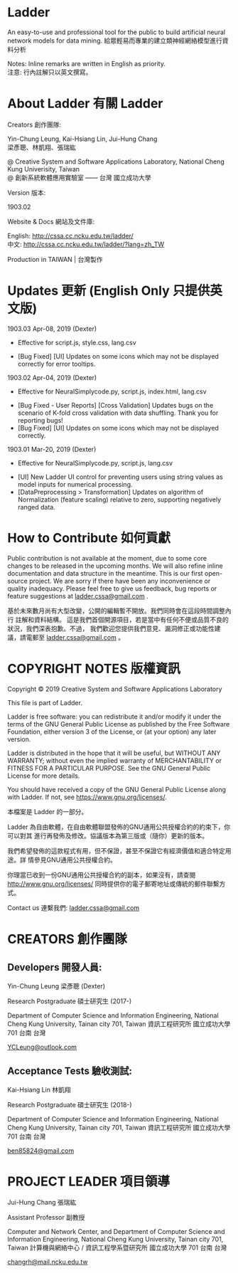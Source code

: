 # Ladder

An easy-to-use and professional tool for the public to build artificial neural network models for data mining.
給眾輕易而專業的建立類神經網絡模型進行資料分析

Notes: Inline remarks are written in English as priority.<br/>
注意: 行內註解只以英文撰寫。


# About Ladder 有關 Ladder

  Creators 創作團隊: 

  Yin-Chung Leung, Kai-Hsiang Lin, Jui-Hung Chang <br>
  梁彥聰、林凱翔、張瑞紘

  @ Creative System and Software Applications Laboratory, National Cheng Kung Univerisity, Taiwan <br>
  @ 創新系統軟體應用實驗室 —— 台灣 國立成功大學

  Version 版本:

  1903.02

  Website & Docs 網站及文件庫:

  English:    http://cssa.cc.ncku.edu.tw/ladder/ <br>
  中文:       http://cssa.cc.ncku.edu.tw/ladder/?lang=zh_TW

  Production in TAIWAN | 台灣製作
        

# Updates 更新 (English Only 只提供英文版)
  
  1903.03   Apr-08, 2019 (Dexter)
  * Effective for script.js, style.css, lang.csv
  - [Bug Fixed] [UI] Updates on some icons which may not be 
    displayed correctly for error tooltips.

  1903.02   Apr-04, 2019 (Dexter)
  * Effective for NeuralSimplycode.py, script.js, index.html, lang.csv
  - [Bug Fixed - User Reports] [Cross Validation] Updates bugs 
    on the scenario of K-fold cross validation with data shuffling. 
    Thank you for reporting bugs!
  - [Bug Fixed] [UI] Updates on some icons which may not be 
    displayed correctly.
  
  1903.01   Mar-20, 2019 (Dexter)
  * Effective for NeuralSimplycode.py, script.js, lang.csv
  - [UI] New Ladder UI control for preventing users using string
    values as model inputs for numerical processing.
  - [DataPreprocessing > Transformation] Updates on algorithm of 
    Normalization (feature scaling) relative to zero, supporting 
    negatively ranged data.


# How to Contribute 如何貢獻

  Public contribution is not available at the moment, due to some core
  changes to be released in the upcoming months. We will also refine
  inline documentation and data structure in the meantime.
  This is our first open-source project. We are sorry if there have
  been any inconvenience or quality inadequacy. Please feel free to 
  give us feedback, bug reports or feature suggestions at 
  ladder.cssa@gmail.com .
  
  基於未來數月尚有大型改變，公開的編輯暫不開放。我們同時會在這段時間調整內行
  註解和資料結構。
  這是我們首個開源項目，若是當中有任何不便或品質不良的狀況，我們深表抱歉。不過，
  我們歡迎您提供我們意見、漏洞修正或功能性建議，請電郵至 ladder.cssa@gmail.com 。


# COPYRIGHT NOTES 版權資訊

  Copyright © 2019 Creative System and Software Applications Laboratory

  This file is part of Ladder.

  Ladder is free software: you can redistribute it and/or modify
  it under the terms of the GNU General Public License as published by
  the Free Software Foundation, either version 3 of the License, or
  (at your option) any later version.

  Ladder is distributed in the hope that it will be useful,
  but WITHOUT ANY WARRANTY; without even the implied warranty of
  MERCHANTABILITY or FITNESS FOR A PARTICULAR PURPOSE.  See the
  GNU General Public License for more details.

  You should have received a copy of the GNU General Public License
  along with Ladder.  If not, see <https://www.gnu.org/licenses/>.

  本檔案是 Ladder 的一部分。

  Ladder 為自由軟體，在自由軟體聯盟發佈的GNU通用公共授權合約的約束下，你可以對其
  進行再發佈及修改。協議版本為第三版或（隨你）更新的版本。

  我們希望發佈的這款程式有用，但不保證，甚至不保證它有經濟價值和適合特定用途。詳
  情參見GNU通用公共授權合約。

  你理當已收到一份GNU通用公共授權合約的副本，如果沒有，請查閱<http://www.gnu.org/licenses/> 
  同時提供你的電子郵寄地址或傳統的郵件聯繫方式。

  Contact us 連繫我們:  ladder.cssa@gmail.com


# CREATORS 創作團隊

## Developers  開發人員:

  Yin-Chung Leung 梁彥聰 (Dexter)

  Research Postgraduate 碩士研究生 (2017-)

  Department of Computer Science and Information Engineering, 
  National Cheng Kung University, 
  Tainan city 701,
  Taiwan 
  資訊工程研究所
  國立成功大學
  701 台南
  台灣

  YCLeung@outlook.com

## Acceptance Tests 驗收測試:

  Kai-Hsiang Lin 林凱翔

  Research Postgraduate 碩士研究生 (2018-)

  Department of Computer Science and Information Engineering, 
  National Cheng Kung University, 
  Tainan city 701,
  Taiwan 
  資訊工程研究所
  國立成功大學
  701 台南
  台灣

  ben85824@gmail.com


# PROJECT LEADER 項目領導

  Jui-Hung Chang 張瑞紘

  Assistant Professor 副教授

  Computer and Network Center, and Department of Computer Science and Information Engineering, 
  National Cheng Kung University, 
  Tainan city 701,
  Taiwan 
  計算機與網絡中心 / 資訊工程學系暨研究所
  國立成功大學
  701 台南
  台灣

  changrh@mail.ncku.edu.tw
